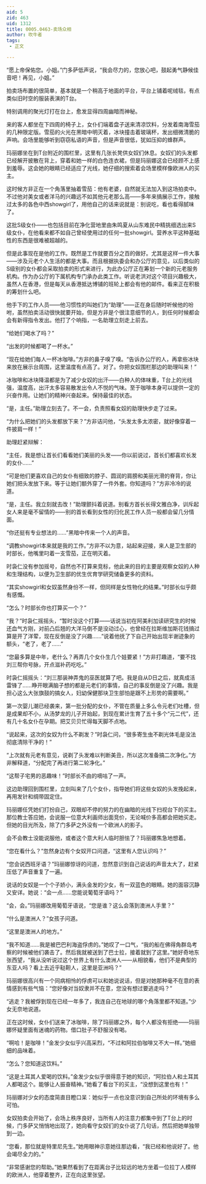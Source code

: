 ```yaml
---
aid: 5
zid: 463
uid: 1312
title: 0005.0463-卖场众相
author: 吹牛者
tags: 
 - 正文

---
```




  “愿上帝保佑您。小姐。”门多萨低声说，“我会尽力的，您放心吧，鼓起勇气静候佳音吧！再见，小姐。”

  拍卖场布置的很简单，基本就是一个稍高于地面的平台，平台上铺着呢绒毯，有点类似旧时空的服装表演的T台。

  特别调用的聚光灯打在台上，愈发显得四周幽暗而神秘。

  来的客人都坐在下四周的椅子上，女仆们端着盘子送来清凉饮料，分发着南海雪茄的几种限定版。雪茄的火光在黑暗中明灭着，冰块撞击着玻璃杯，发出细微清脆的声响。会场里能够听到窃窃私语的声音，但是声音很低，犹如压抑的蜂群声。

  玛丽娜坐在到T台附近的围栏里，这里有几张长凳供女奴们休息。女奴们的头发都已经解开披散在背上，穿着和她一样的白色连衣裙，但是玛丽娜这会已经顾不上感到羞辱。这会她的眼睛已经适应了光线，她仔细的搜索着会场里模样像欧洲人的买主。

  这时候方非正在一个角落里抽着雪茄：他有老婆，自然就无法加入到这场拍卖中。不过他对美女或者洋马的兴趣远不如其他元老那么高——多年来搞展示工作，接触过太多的各色中西showgirl了，用他自己的话来说就是：别说吃，看也看得腻味了。

  这批S级女仆——也包括目前在净化营地里由朱鸣夏从山东难民中精挑细选出来S级女仆，在他看来都不如自己曾经使用过的任何一批showgirl。营养水平这种基础性的东西是很难被超越的。

  但是此事现在是他的工作。既然是工作就要百分之百的做好。尤其是这样一件大事——涉及元老个人生活的都是大事。而且根据执委会和办公厅的意见，以后类似的S级别的女仆都会采取拍卖的形式来进行，为此办公厅正在筹划一个新的元老服务机构。作为办公厅的下属机构专门承办此类工作。听说老洪对这个项目兴趣极大，虽然人在香港，但是每天从香港抵达博铺的班轮上都会有他的邮件。看来正在积极的筹划什么吧。

  他手下的工作人员——他习惯性的叫她们为“助理”——正在身后随时听候他的吩咐，虽然拍卖活动很快就要开始，但是方非是个很注意细节的人，到任何时候都会会有新得指令发出。他打了个响指，一名助理立刻走上前去。

  “给她们喝水了吗？”

  “出发的时候都喝了一杯水。”

  “现在给她们每人一杯冰咖啡。”方非的鼻子嗅了嗅。“告诉办公厅的人，再拿些冰块来放在展示台周围，这里温度有点高了。对了。你把女奴围栏那边的助理叫来！”

  冰咖啡和冰块降温都是为了减少女奴的出汗——白种人的体味重，T台上的光线强，温度高，出汗太多容易散发出令人不悦的气味。至于咖啡本身可以提供一定的兴奋作用。让她们的精神兴奋起来。保持最佳的状态。

  “是，主任。”助理立刻去了。不一会，负责照看女奴的助理快步走了过来。

  “为什么把她们的头发都放下来？”方非诘问他，“头发太多太浓密，就好像穿着一件披肩一样！”

  助理赶紧辩解：

  “主任，我是想让首长们看看她们美丽的头发——你以前说过，首长们都喜欢长发的女仆……”

  “可是他们更喜欢自己的女仆有细致的脖子、圆润的肩膀和美丽光滑的脊背，你让她们把头发放下来。等于让她们额外穿了一件外套。你知道吗？”方非冷冷的说道。

  “是，主任。我立刻就去改！”助理颤抖着说道。别看方首长长得文雅白净，训斥起女人来是毫不留情的——别的首长看到女性的归化民工作人员一般都会留几分情面。

  “你还挺有专业想法的……”黑暗中传来一个人的声音。

  “调教showgirl本来就是我的工作。”方非不以为意，站起来迎接，来人是卫生部的时部长，他嘴里叼着一支雪茄，正在明灭着。

  时袅仁没有参加摇号，自然也不打算来竞标，他此来的目的主要是观察女奴的人种和生理结构，以便为卫生部的优生优育学研究储备更多的资料。

  “其实showgirl和女奴虽然身份不一样，但同样是女性物化的结果。”时部长似乎颇有感慨。

  “怎么？时部长你也打算买一个？”

  “我？”时袅仁摇摇头，“暂时没这个打算——话说当初在阿美利加读研究生的时候还血气方刚，对前凸后翘的大洋马倒不是没动过心，也曾经在拉斯维加斯花钱搞过算是开了洋荤，现在反倒是没了兴趣……”说着他抚了下自己开始出现半谢迹象的额头，“老了，老了……”

  “您最多算是中年，老什么？再弄几个女仆生几个娃要紧！”方非打趣道，“要不找刘三帮你号脉，开点滋补药吃吃。”

  时袅仁摇摇头：“刘三那装神弄鬼的巫医就算了吧。我是自从D日之后，就真成活雷锋了……睁开眼满脑子想的都是元老们的事情，自己的事反倒是没了兴趣。我是担心这么大张旗鼓的搞女人，妇幼保健那块卫生部怕是跟不上形势的需要啊。”

  第一次婴儿潮已经袭来，第一批分配的女仆，不管在质量上多么令元老们吐槽，但是成果却不小，从汤梦龙的儿子开始起，到现在累计生育了五十多个“元二代”，还有几十名女仆在孕期。把艾贝贝忙得每天脚不点地。

  “说起来，这次的女奴为什么不剃发？”时袅仁问，“很多寄生虫不剃光体毛是没法彻底清除干净的！”

  “上次就有元老有意见，说剃了头发难以判断美丑，所以这次准备搞二次净化。”方非解释道，“分配完了再进行第二轮净化。”

  “这帮子宅男的恶趣味！”时部长不由的嘀咕了一声。

  这边助理回到围栏里，立刻叫来了几个女仆，指导她们将这些女奴的头发挽起来，再用发针和绸带固定住。

  玛丽娜任凭她们打扮自己，双眼却不停的努力的在幽暗的光线下扫视台下的买主。那位教士答应她，会说服一位意大利画师出面竞价，无论喊价多高都会把她买走。但她的目光所及，除了门多萨之外没有一个欧洲人的影子。

  会不会教士没能说服他，或者这个意大利人临时胆怯了？玛丽娜焦急地想着。

  “您在看什么？”忽然身边有个女奴开口问道，“这里有人您认识吗？”

  “您会说西班牙语？”玛丽娜惊讶的问道，忽然意识到自己说话的声音太大了，赶紧压低了声音重复了一遍。

  说话的女奴是一个个子娇小，满头金发的少女，有一双蓝色的眼睛。她的面容沉静又安详。她说：“会一点……您能说葡萄牙语吗？”

  “会，会。”玛丽娜改用葡萄牙语说，“您是谁？这么会落到澳洲人手里？”

  “什么是澳洲人？”女孩子问道。

  “这里是澳洲人的地方。”

  “我不知道……我是被巴巴利海盗俘虏的。”她叹了一口气，“我的船在佛得角群岛考察的时候被他们袭击了。然后我就被送到了巴士拉，接着就到了这里。”她好奇地东张西望，“我从没听说过这个世界上有什么澳洲人——从相貌看，他们不是典型的东亚人吗？看上去近乎鞑靼人，这里是亚洲吗？”

  玛丽娜很高兴有一个同病相怜的俘虏可以和她说说话，但是对她那种毫不在意的表情感到有些气恼：“您好像对当奴隶并不在意，您没有想过要逃走吗？”

  “逃走？我被俘到现在已经一年多了，我连自己在地球的哪个角落里都不知道。”少女无奈地说道。

  正在这时候，女仆们送来了冰咖啡，除了玛丽娜之外，每个人都没有拒绝——玛丽娜怀疑里面有迷魂的药物。借口肚子不舒服没有喝。

  “啊哈！是咖啡！”金发少女似乎兴高采烈，“不过和阿拉伯咖啡又不大一样。”她细细的品味着。

  “怎么？您知道这饮料。”

  “这是土耳其人爱喝的饮料。”金发少女似乎很得意于她的知识，“阿拉伯人和土耳其人都喝这个。能够让人振奋精神。”她看了看台下的买主，“没想到这里也有！”

  玛丽娜对少女的态度简直目瞪口呆：她似乎一点也没意识到自己所处的环境有多么可怕。

  女奴拍卖会开始了，会场上秩序良好，当所有人的注意力都集中到了T台上的时候，门多萨又悄悄地出现了，她向看守女奴们的女仆说了几句话，然后把她单独带到一边。

  “您看，那位就是特里尼先生。”她用眼神示意她往那边看，“我已经和他说好了。他会竭尽全力的。”

  “非常感谢您的帮助。”她果然看到了在距离台子比较远的地方坐着一位拉丁人模样的欧洲人，他穿着整齐，正在向这里张望。


